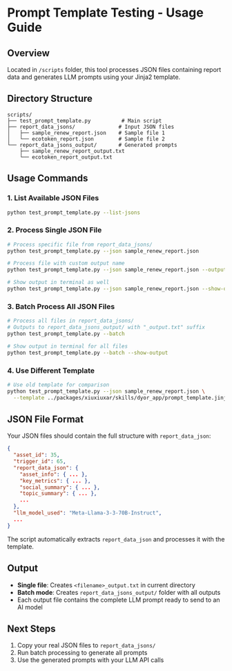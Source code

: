 # Prompt Template Testing - Usage Guide

## Overview
Located in `/scripts` folder, this tool processes JSON files containing report data and generates LLM prompts using your Jinja2 template.

## Directory Structure
```
scripts/
├── test_prompt_template.py          # Main script
├── report_data_jsons/              # Input JSON files
│   ├── sample_renew_report.json    # Sample file 1
│   └── ecotoken_report.json        # Sample file 2
└── report_data_jsons_output/       # Generated prompts
    ├── sample_renew_report_output.txt
    └── ecotoken_report_output.txt
```

## Usage Commands

### 1. List Available JSON Files
```bash
python test_prompt_template.py --list-jsons
```

### 2. Process Single JSON File
```bash
# Process specific file from report_data_jsons/
python test_prompt_template.py --json sample_renew_report.json

# Process file with custom output name
python test_prompt_template.py --json sample_renew_report.json --output my_prompt.txt

# Show output in terminal as well
python test_prompt_template.py --json sample_renew_report.json --show-output
```

### 3. Batch Process All JSON Files
```bash
# Process all files in report_data_jsons/ 
# Outputs to report_data_jsons_output/ with "_output.txt" suffix
python test_prompt_template.py --batch

# Show output in terminal for all files
python test_prompt_template.py --batch --show-output
```

### 4. Use Different Template
```bash
# Use old template for comparison
python test_prompt_template.py --json sample_renew_report.json \
  --template ../packages/xiuxiuxar/skills/dyor_app/prompt_template.jinja
```

## JSON File Format
Your JSON files should contain the full structure with `report_data_json`:

```json
{
  "asset_id": 35,
  "trigger_id": 65,
  "report_data_json": {
    "asset_info": { ... },
    "key_metrics": { ... },
    "social_summary": { ... },
    "topic_summary": { ... },
    ...
  },
  "llm_model_used": "Meta-Llama-3-3-70B-Instruct",
  ...
}
```

The script automatically extracts `report_data_json` and processes it with the template.

## Output
- **Single file**: Creates `<filename>_output.txt` in current directory
- **Batch mode**: Creates `report_data_jsons_output/` folder with all outputs
- Each output file contains the complete LLM prompt ready to send to an AI model

## Next Steps
1. Copy your real JSON files to `report_data_jsons/`
2. Run batch processing to generate all prompts
3. Use the generated prompts with your LLM API calls
